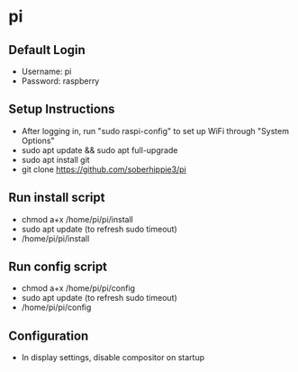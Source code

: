 # pi

## Default Login
- Username: pi
- Password: raspberry

## Setup Instructions
- After logging in, run "sudo raspi-config" to set up WiFi through "System Options"
- sudo apt update && sudo apt full-upgrade
- sudo apt install git
- git clone https://github.com/soberhippie3/pi

## Run install script  
- chmod a+x /home/pi/pi/install
- sudo apt update (to refresh sudo timeout)
- /home/pi/pi/install

## Run config script
- chmod a+x /home/pi/pi/config
- sudo apt update (to refresh sudo timeout)
- /home/pi/pi/config

## Configuration
- In display settings, disable compositor on startup
